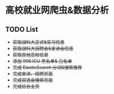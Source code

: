 # 高校就业网爬虫&数据分析

## TODO List
- ~~获取湖科大正式&实习信息~~
- ~~获取湖科大招聘会&宣讲会信息~~
- ~~获取其他高校信息~~
- ~~添加 996.ICU 黑名单& 白名单~~
- ~~完成 ElasticSearch 分词&搜索推荐~~
- ~~完成宣讲、招聘页面~~
- ~~完成双选会搜索页面~~
- ~~完成综合主页~~
